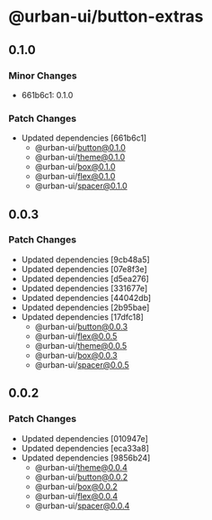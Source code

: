 # @urban-ui/button-extras

## 0.1.0

### Minor Changes

- 661b6c1: 0.1.0

### Patch Changes

- Updated dependencies [661b6c1]
  - @urban-ui/button@0.1.0
  - @urban-ui/theme@0.1.0
  - @urban-ui/box@0.1.0
  - @urban-ui/flex@0.1.0
  - @urban-ui/spacer@0.1.0

## 0.0.3

### Patch Changes

- Updated dependencies [9cb48a5]
- Updated dependencies [07e8f3e]
- Updated dependencies [d5ea276]
- Updated dependencies [331677e]
- Updated dependencies [44042db]
- Updated dependencies [2b95bae]
- Updated dependencies [17dfc18]
  - @urban-ui/button@0.0.3
  - @urban-ui/flex@0.0.5
  - @urban-ui/theme@0.0.5
  - @urban-ui/box@0.0.3
  - @urban-ui/spacer@0.0.5

## 0.0.2

### Patch Changes

- Updated dependencies [010947e]
- Updated dependencies [eca33a8]
- Updated dependencies [9856b24]
  - @urban-ui/theme@0.0.4
  - @urban-ui/button@0.0.2
  - @urban-ui/box@0.0.2
  - @urban-ui/flex@0.0.4
  - @urban-ui/spacer@0.0.4
